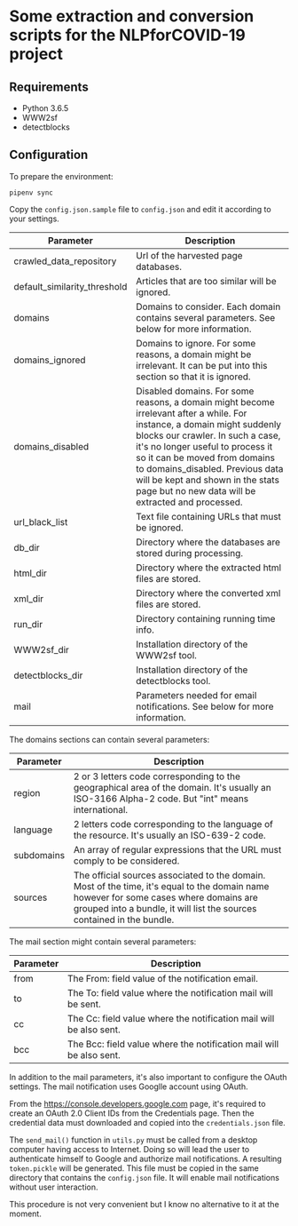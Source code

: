 # Some extraction and conversion scripts for the NLPforCOVID-19 project

## Requirements

* Python 3.6.5
* WWW2sf
* detectblocks

## Configuration

To prepare the environment:

    pipenv sync

Copy the ```config.json.sample``` file to ```config.json``` and edit it according to your settings.

| Parameter | Description |
| --- | --- |
| crawled_data_repository |  Url of the harvested page databases. |
| default_similarity_threshold | Articles that are too similar will be ignored. |
| domains | Domains to consider.  Each domain contains several parameters.  See below for more information. |
| domains_ignored | Domains to ignore.  For some reasons, a domain might be irrelevant.  It can be put into this section so that it is ignored. |
| domains_disabled | Disabled domains.  For some reasons, a domain might become irrelevant after a while.  For instance, a domain might suddenly blocks our crawler.  In such a case, it's no longer useful to process it so it can be moved from domains to domains_disabled.  Previous data will be kept and shown in the stats page but no new data will be extracted and processed. |
| url_black_list | Text file containing URLs that must be ignored. |
| db_dir | Directory where the databases are stored during processing. |
| html_dir | Directory where the extracted html files are stored. |
| xml_dir | Directory where the converted xml files are stored. |
| run_dir | Directory containing running time info. |
| WWW2sf_dir | Installation directory of the WWW2sf tool. |
| detectblocks_dir | Installation directory of the detectblocks tool. |
| mail | Parameters needed for email notifications.  See below for more information. |


The domains sections can contain several parameters:

| Parameter | Description |
| --- | --- |
| region | 2 or 3 letters code corresponding to the geographical area of the domain. It's usually an ISO-3166 Alpha-2 code.  But "int" means international. |
| language | 2 letters code corresponding to the language of the resource. It's usually an ISO-639-2 code. |
| subdomains | An array of regular expressions that the URL must comply to be considered. |
| sources | The official sources associated to the domain.  Most of the time, it's equal to the domain name however for some cases where domains are grouped into a bundle, it will list the sources contained in the bundle. |


The mail section might contain several parameters:

| Parameter | Description |
| --- | --- |
| from | The From: field value of the notification email. |
| to | The To: field value where the notification mail will be sent. |
| cc |The Cc: field value where the notification mail will be also sent. |
| bcc |The Bcc: field value where the notification mail will be also sent. |

In addition to the mail parameters, it's also important to configure the OAuth settings.  The mail notification uses Googlle account using OAuth.

From the https://console.developers.google.com page, it's required to create an OAuth 2.0 Client IDs from the Credentials page.  Then the credential data must downloaded and copied into the ```credentials.json``` file.  

The ```send_mail()``` function in ```utils.py``` must be called from a desktop computer having access to Internet.  Doing so will lead the user to authenticate himself to Google and authorize mail notifications.  A resulting ```token.pickle``` will be generated.  This file must be copied in the same directory that contains the ```config.json``` file.  It will enable mail notifications without user interaction.

This procedure is not very convenient but I know no alternative to it at the moment.
